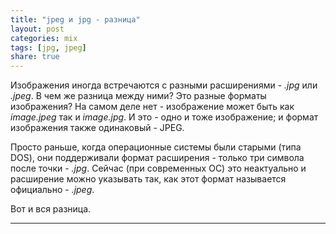 ```yaml
---
title: "jpeg и jpg - разница"
layout: post
categories: mix
tags: [jpg, jpeg]
share: true
---
```


Изображения иногда встречаются с разными расширениями - _.jpg_ или _.jpeg_. В чем же разница между ними? Это разные форматы изображения?
На самом деле нет - изображение может быть как _image.jpeg_ так и _image.jpg_. И это - одно и тоже изображение; и формат изображения также одинаковый - JPEG.

Просто раньше, когда операционные системы были старыми (типа DOS), они поддерживали формат расширения - только три символа после точки - _.jpg_.
Сейчас (при современных ОС) это неактуально и расширение можно указывать так, как этот формат называется официально - _.jpeg_.

Вот и вся разница.

---
